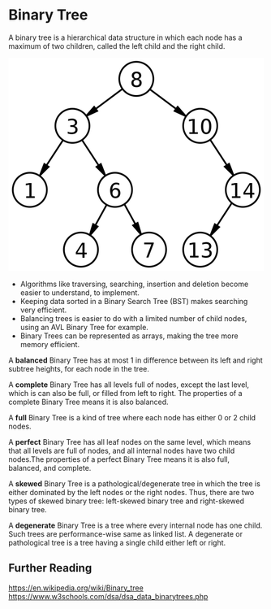# Binary Tree

A binary tree is a hierarchical data structure in which each node has a maximum of two children, called the left child and the right child.

![Binary tree](https://github.com/vl-pavlov/learn-go/blob/main/001-data-structures/binary-tree/binary-tree.png?raw=true)

* Algorithms like traversing, searching, insertion and deletion become easier to understand, to implement.
* Keeping data sorted in a Binary Search Tree (BST) makes searching very efficient.
* Balancing trees is easier to do with a limited number of child nodes, using an AVL Binary Tree for example.
* Binary Trees can be represented as arrays, making the tree more memory efficient.

A **balanced** Binary Tree has at most 1 in difference between its left and right subtree heights, for each node in the tree.

A **complete** Binary Tree has all levels full of nodes, except the last level, which is can also be full, or filled from left to right. The properties of a complete Binary Tree means it is also balanced.

A **full** Binary Tree is a kind of tree where each node has either 0 or 2 child nodes.

A **perfect** Binary Tree has all leaf nodes on the same level, which means that all levels are full of nodes, and all internal nodes have two child nodes.The properties of a perfect Binary Tree means it is also full, balanced, and complete.

A **skewed** Binary Tree is a pathological/degenerate tree in which the tree is either dominated by the left nodes or the right nodes. Thus, there are two types of skewed binary tree: left-skewed binary tree and right-skewed binary tree.

A **degenerate** Binary Tree is a tree where every internal node has one child. Such trees are performance-wise same as linked list. A degenerate or pathological tree is a tree having a single child either left or right.


## Further Reading

https://en.wikipedia.org/wiki/Binary_tree
https://www.w3schools.com/dsa/dsa_data_binarytrees.php
